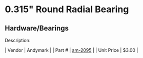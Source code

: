 # 0.315" Round Radial Bearing
## Hardware/Bearings
Description: 	 

| Vendor | Andymark | 
| Part # | [am-2095](http://www.andymark.com/Bearings-s/239.htm) | 
| Unit Price | $3.00 | 
